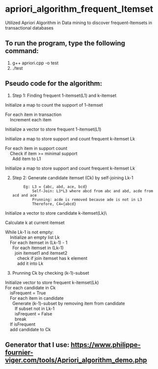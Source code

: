 # apriori_algorithm_frequent_Itemset
Utilized Apriori Algorithm in Data mining to discover frequent-Itemsets in transactional databases
## To run the program, type the following command:
1. g++ apriori.cpp -o test
2. ./test

## Pseudo code for the algorithm:
1. Step 1: Finding frequent 1-itemset(L1) and k-itemset

Initialize a map to count the support of 1-itemset

For each item in transaction\
&nbsp;&nbsp;&nbsp;&nbsp;Increment each item

Initialize a vector to store frequent 1-itemset(L1)

Initialize a map to store support and count frequent k-itemset Lk

For each item in support count\
&nbsp;&nbsp;&nbsp;&nbsp;Check if item >= minimal support\
&nbsp;&nbsp;&nbsp;&nbsp;&nbsp;&nbsp;Add item to L1

Initialize a map to store support and count frequent k-itemset Lk


2. Step 2: Generate candidate itemset (Ck) by self-joining Lk-1
   
            Eg: L3 = {abc, abd, ace, bcd}
                Self-Join: L3*L3 where abcd from abc and abd, acde from acd and ace
                Prunning: acde is removed because ade is not in L3
                Therefore, C4={abcd}

Initialize a vector to store candidate k-itemset(Lk)\

Calculate k at current itemset

While Lk-1 is not empty:\
&nbsp;&nbsp;&nbsp;&nbsp;Initialize an empty list Lk\
&nbsp;&nbsp;&nbsp;&nbsp;For each itemset in (Lk-1) - 1\
&nbsp;&nbsp;&nbsp;&nbsp;&nbsp;&nbsp;For each itemset in (Lk-1)\
&nbsp;&nbsp;&nbsp;&nbsp;&nbsp;&nbsp;&nbsp;&nbsp;join itemset1 and itemset2\
&nbsp;&nbsp;&nbsp;&nbsp;&nbsp;&nbsp;&nbsp;&nbsp;&nbsp;&nbsp;check if join itemset has k element\
&nbsp;&nbsp;&nbsp;&nbsp;&nbsp;&nbsp;&nbsp;&nbsp;&nbsp;&nbsp;add it into Lk

3. Prunning Ck by checking (k-1)-subset

Initialize vector to store frequent k-itemset(Lk)\
For each candidate in Ck\
&nbsp;&nbsp;&nbsp;&nbsp;isFrequent = True\
&nbsp;&nbsp;&nbsp;&nbsp;For each item in candidate\
&nbsp;&nbsp;&nbsp;&nbsp;&nbsp;&nbsp;Generate (k-1)-subset by removing item from candidate\
&nbsp;&nbsp;&nbsp;&nbsp;&nbsp;&nbsp;&nbsp;&nbsp;If subset not in Lk-1\
&nbsp;&nbsp;&nbsp;&nbsp;&nbsp;&nbsp;&nbsp;&nbsp;isFrequent = False\
&nbsp;&nbsp;&nbsp;&nbsp;&nbsp;&nbsp;&nbsp;&nbsp;break\
&nbsp;&nbsp;&nbsp;&nbsp;If isFrequent\
&nbsp;&nbsp;&nbsp;&nbsp;add candidate to Ck

## Generator that I use: https://www.philippe-fournier-viger.com/tools/Apriori_algorithm_demo.php

